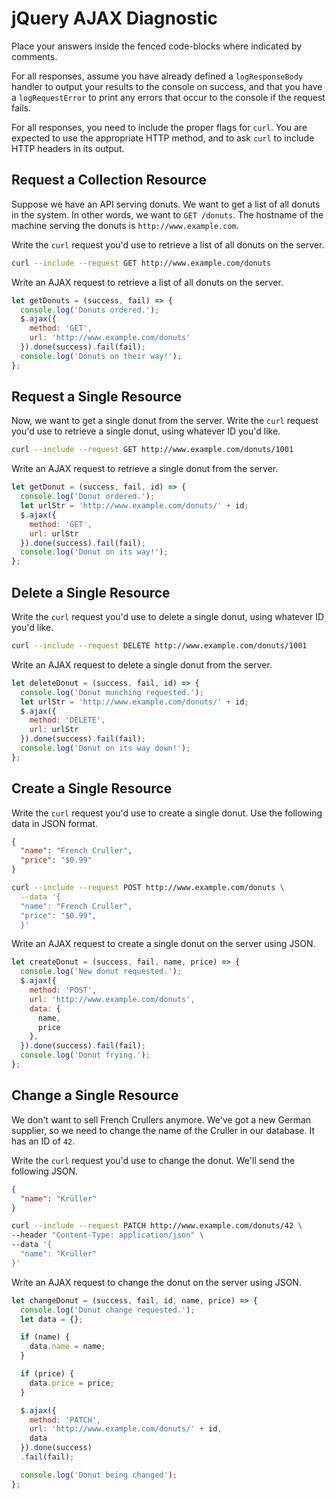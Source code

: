 # jQuery AJAX Diagnostic

Place your answers inside the fenced code-blocks where indicated by comments.

For all responses,  assume you have already defined a `logResponseBody` handler
to output your results to the console on success, and that you have a
`logRequestError` to print any errors that occur to the console if the request
fails.

For all responses, you need to include the proper flags for `curl`. You are
expected to use the appropriate HTTP method, and to ask `curl` to include HTTP
headers in its output.

## Request a Collection Resource

Suppose we have an API serving donuts. We want to get a list of all donuts in
the system. In other words, we want to `GET /donuts`. The hostname of the
machine serving the donuts is `http://www.example.com`.

Write the `curl` request you'd use to retrieve a list of all donuts on the
server.

```sh
curl --include --request GET http://www.example.com/donuts
```

Write an AJAX request to retrieve a list of all donuts on the server.

```js
let getDonuts = (success, fail) => {
  console.log('Donuts ordered.');
  $.ajax({
    method: 'GET',
    url: 'http://www.example.com/donuts'
  }).done(success).fail(fail);
  console.log('Donuts on their way!');
};
```

## Request a Single Resource

Now, we want to get a single donut from the server. Write the `curl` request
you'd use to retrieve a single donut, using whatever ID you'd like.

```sh
curl --include --request GET http://www.example.com/donuts/1001
```

Write an AJAX request to retrieve a single donut from the server.

```js
let getDonut = (success, fail, id) => {
  console.log('Donut ordered.');
  let urlStr = 'http://www.example.com/donuts/' + id;
  $.ajax({
    method: 'GET',
    url: urlStr
  }).done(success).fail(fail);
  console.log('Donut on its way!');
};
```

## Delete a Single Resource

Write the `curl` request you'd use to delete a single donut, using whatever ID
you'd like.

```sh
curl --include --request DELETE http://www.example.com/donuts/1001
```

Write an AJAX request to delete a single donut from the server.

```js
let deleteDonut = (success, fail, id) => {
  console.log('Donut munching requested.');
  let urlStr = 'http://www.example.com/donuts/' + id;
  $.ajax({
    method: 'DELETE',
    url: urlStr
  }).done(success).fail(fail);
  console.log('Donut on its way down!');
};
```

## Create a Single Resource

Write the `curl` request you'd use to create a single donut. Use the following
data in JSON format.

```json
{
  "name": "French Cruller",
  "price": "$0.99"
}
```

```sh
curl --include --request POST http://www.example.com/donuts \
  --data '{
  "name": "French Cruller",
  "price": "$0.99",
  }'
```

Write an AJAX request to create a single donut on the server using JSON.

```js
let createDonut = (success, fail, name, price) => {
  console.log('New donut requested.');
  $.ajax({
    method: 'POST',
    url: 'http://www.example.com/donuts',
    data: {
      name,
      price
    },
  }).done(success).fail(fail);
  console.log('Donut frying.');
};
```

## Change a Single Resource

We don't want to sell French Crullers anymore. We've got a new German supplier,
so we need to change the name of the Cruller in our database. It has an ID of
`42`.

Write the `curl` request you'd use to change the donut. We'll send the following
JSON.

```json
{
  "name": "Krüller"
}
```

```sh
curl --include --request PATCH http://www.example.com/donuts/42 \
--header "Content-Type: application/json" \
--data '{
  "name": "Krüller"
}'
```

Write an AJAX request to change the donut on the server using JSON.

```js
let changeDonut = (success, fail, id, name, price) => {
  console.log('Donut change requested.');
  let data = {};

  if (name) {
    data.name = name;
  }

  if (price) {
    data.price = price;
  }

  $.ajax({
    method: 'PATCH',
    url: 'http://www.example.com/donuts/' + id,
    data
  }).done(success)
  .fail(fail);

  console.log('Donut being changed');
};
```
